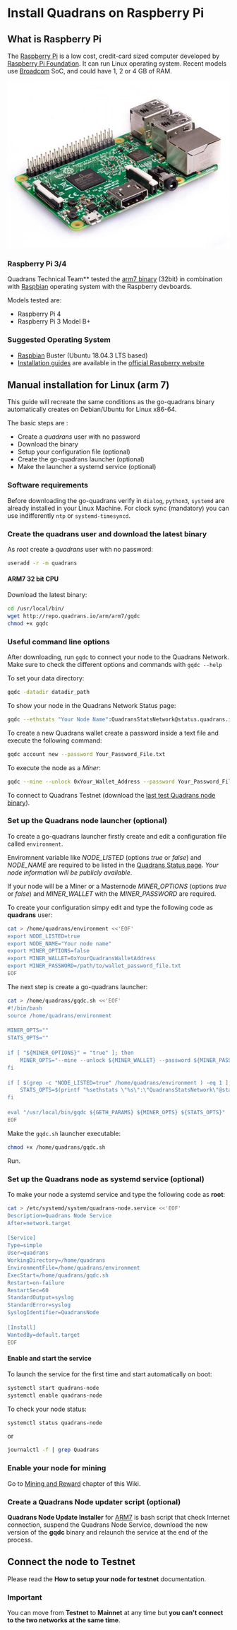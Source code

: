 Install Quadrans on Raspberry Pi
================================

## What is Raspberry Pi

The [Raspberry Pi](https://www.raspberrypi.org) is a low cost, credit-card sized computer developed by [Raspberry Pi Foundation](https://www.raspberrypi.org). It can run Linux operating system. Recent models use [Broadcom](https://en.wikipedia.org/wiki/Broadcom_Inc.) SoC, and could have 1, 2 or 4 GB of RAM.


![img400](../../_static/images/nodes/raspberry-pi-3-board.jpg)

### Raspberry Pi 3/4

Quadrans Technical Team\*\* tested the [arm7 binary](http://repo.quadrans.io/arm/arm7/) (32bit) in combination with [Raspbian](https://www.raspberrypi.org/downloads/raspbian/) operating system with the Raspberry devboards.

Models tested are:

* Raspberry Pi 4
* Raspberry Pi 3 Model B+


### Suggested Operating System

* [Raspbian](https://www.raspberrypi.org/downloads/raspbian/) Buster (Ubuntu 18.04.3 LTS based) 
* [Installation guides](https://www.raspberrypi.org/documentation/installation/installing-images/README.md) are available in the [official Raspberry website](https://www.raspberrypi.org)

## Manual installation for Linux (arm 7) 

This guide will recreate the same conditions as the go-quadrans binary automatically creates on Debian/Ubuntu for Linux x86-64. 

The basic steps are :

* Create a *quadrans* user with no password
* Download the binary
* Setup your configuration file (optional)
* Create the go-quadrans launcher (optional)
* Make the launcher a systemd service (optional)

### Software requirements

Before downloading the go-quadrans verify in `dialog`, `python3`, `systemd` are already installed in your Linux Machine. For clock sync (mandatory) you can use indifferently `ntp` or `systemd-timesyncd`.

### Create the quadrans user and download the latest binary

As *root* create a *quadrans* user with no password:

``` bash
useradd -r -m quadrans
``` 

#### ARM7 32 bit CPU
Download the latest binary:

``` bash
cd /usr/local/bin/
wget http://repo.quadrans.io/arm/arm7/gqdc
chmod +x gqdc
``` 

### Useful command line options 

After downloading, run `gqdc` to connect your node to the Quadrans Network. Make sure to check the different options and commands with `gqdc --help`

To set your data directory:

``` bash
gqdc -datadir datadir_path
``` 

To show your node in the Quadrans Network Status page:

``` bash
gqdc --ethstats "Your Node Name":QuadransStatsNetwork@status.quadrans.io:3000
``` 

To create a new Quadrans wallet create a password inside a text file and execute the following command:

``` bash
gqdc account new --password Your_Password_File.txt
``` 

To execute the node as a *Miner*:

``` bash
gqdc --mine --unlock 0xYour_Wallet_Address --password Your_Password_File.txt
``` 

To connect to Quadrans Testnet (download the [last test Quadrans node binary](../management/testnet)).

### Set up the Quadrans node launcher (optional)

To create a go-quadrans launcher firstly create and edit a configuration file called `environment`. 

Enviromnent variable like *NODE_LISTED* (options *true* or *false*) and *NODE_NAME* are required to be listed in the [Quadrans Status page](https://status.quadrans.io). *Your node information will be publicly available*. 

If your node will be a Miner or a Masternode *MINER_OPTIONS* (options *true* or *false*) and *MINER_WALLET* with the *MINER_PASSWORD* are required.

To create your configuration simpy edit and type the following code as **quadrans** user:

``` bash
cat > /home/quadrans/environment <<'EOF'
export NODE_LISTED=true
export NODE_NAME="Your node name"
export MINER_OPTIONS=false
export MINER_WALLET=0xYourQuadransWalletAddress
export MINER_PASSWORD=/path/to/wallet_password_file.txt
EOF
``` 

The next step is create a go-quadrans launcher:

``` bash
cat > /home/quadrans/gqdc.sh <<'EOF'
#!/bin/bash
source /home/quadrans/environment

MINER_OPTS=""
STATS_OPTS=""

if [ "${MINER_OPTIONS}" = "true" ]; then
    MINER_OPTS="--mine --unlock ${MINER_WALLET} --password ${MINER_PASSWORD}"
fi

if [ $(grep -c "NODE_LISTED=true" /home/quadrans/environment ) -eq 1 ]; then
    STATS_OPTS=$(printf "%sethstats \"%s\":\"QuadransStatsNetwork\"@status.quadrans.io:3000" "--" "${NODE_NAME}")
fi

eval "/usr/local/bin/gqdc ${GETH_PARAMS} ${MINER_OPTS} ${STATS_OPTS}"
EOF
``` 

Make the `gqdc.sh` launcher executable:

``` bash
chmod +x /home/quadrans/gqdc.sh
``` 

Run.

### Set up the Quadrans node as systemd service (optional)

To make your node a systemd service and type the following code as **root**:

``` bash
cat > /etc/systemd/system/quadrans-node.service <<'EOF'
Description=Quadrans Node Service
After=network.target

[Service]
Type=simple
User=quadrans
WorkingDirectory=/home/quadrans
EnvironmentFile=/home/quadrans/environment
ExecStart=/home/quadrans/gqdc.sh
Restart=on-failure
RestartSec=60
StandardOutput=syslog
StandardError=syslog
SyslogIdentifier=QuadransNode

[Install]
WantedBy=default.target
EOF
``` 

#### Enable and start the service

To launch the service for the first time and start automatically on boot:

``` bash
systemctl start quadrans-node
systemctl enable quadrans-node
``` 

To check your node status:

``` bash
systemctl status quadrans-node
``` 

or

``` bash
journalctl -f | grep Quadrans
``` 

### Enable your node for mining

Go to [Mining and Reward](../../cryptocurrencies/mining_and_reward) chapter of this Wiki.

### Create a Quadrans Node updater script (optional)

**Quadrans Node Update Installer** for [ARM7](../management/gqdc-update.html#script-for-arm7-devices) is bash script that check Internet connection, suspend the Quadrans Node Service, download the new version of the **gqdc** binary and relaunch the service at the end of the process.

## Connect the node to Testnet 

Please read the **How to setup your node for testnet** documentation.

### Important

You can move from **Testnet** to **Mainnet** at any time but **you can\'t connect to the two networks at the same time**.